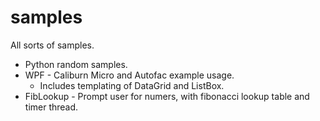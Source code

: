 # samples
All sorts of samples.

* Python random samples.
* WPF - Caliburn Micro and Autofac example usage.
	- Includes templating of DataGrid and ListBox.
* FibLookup - Prompt user for numers, with fibonacci lookup table and timer thread.


